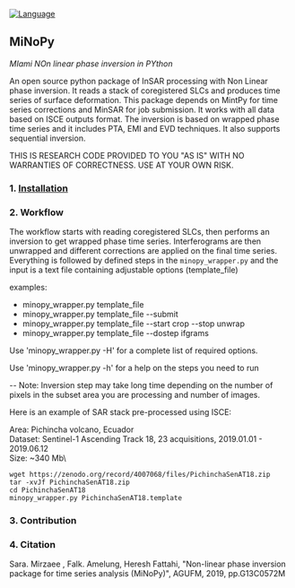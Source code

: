 [![Language](https://img.shields.io/badge/python-3.5%2B-blue.svg)](https://www.python.org/)

## MiNoPy ##
*MIami NOn linear phase inversion in PYthon*

An open source python package of InSAR processing with Non Linear phase inversion. It reads a stack of coregistered SLCs and
produces time series of surface deformation. This package depends on MintPy for time series corrections and MinSAR for job submission.
It works with all data based on ISCE outputs format. The inversion is based on wrapped phase time series and it includes PTA, EMI and EVD techniques.
It also supports sequential inversion.

THIS IS RESEARCH CODE PROVIDED TO YOU "AS IS" WITH NO WARRANTIES OF CORRECTNESS. USE AT YOUR OWN RISK.


### 1. [Installation](./installation.md) ###

### 2. Workflow ###

The workflow starts with reading coregistered SLCs, then performs an inversion to get wrapped phase time series.
Interferograms are then unwrapped and different corrections are applied on the final time series.
Everything is followed by defined steps in the `minopy_wrapper.py` and the input is a text file containing adjustable options (template_file)

examples:

- minopy_wrapper.py template_file
- minopy_wrapper.py template_file --submit
- minopy_wrapper.py template_file --start crop --stop unwrap
- minopy_wrapper.py template_file --dostep ifgrams


Use 'minopy_wrapper.py -H' for a complete list of required options.

Use 'minopy_wrapper.py -h' for a help on the steps you need to run 

-- Note:
Inversion step may take long time depending on the number of pixels in the subset area you are processing and number of images. 


Here is an example of SAR stack pre-processed using ISCE:

Area: Pichincha volcano, Ecuador\
Dataset: Sentinel-1 Ascending Track 18, 23 acquisitions, 2019.01.01 - 2019.06.12\
Size: ~340 Mb\
```
wget https://zenodo.org/record/4007068/files/PichinchaSenAT18.zip
tar -xvJf PichinchaSenAT18.zip
cd PichinchaSenAT18
minopy_wrapper.py PichinchaSenAT18.template 
```


### 3. Contribution ###

### 4. Citation ###

Sara. Mirzaee , Falk. Amelung, Heresh Fattahi, "Non-linear phase inversion package for time series analysis (MiNoPy)", AGUFM, 2019, pp.G13C0572M


